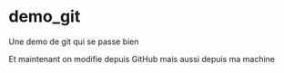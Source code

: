 # demo_git
Une demo de git qui se passe bien


Et maintenant on modifie depuis GitHub
mais aussi depuis ma machine